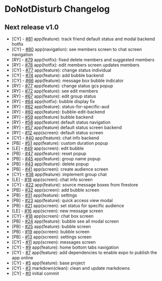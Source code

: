 # DoNotDisturb Changelog

<!--
Changelog Format
- [your name] [#issue number](link to issue) {issue title}

NOTE: all lowercase and no ending punctuation marks
-->

## Next release v1.0

- [CY] - [#81](https://github.com/cyril-deguzman/donotdisturb-instant-messenger/issues/81) app(feature): track friend default status and modal backend hotfix
- [CY] - [#80](https://github.com/cyril-deguzman/donotdisturb-instant-messenger/issues/80) app(navigation): see members screen to chat screen navigation
- [RY] - [#79](https://github.com/cyril-deguzman/donotdisturb-instant-messenger/issues/79) app(hotfix): fixed delete members and suggested members
- [RY] - [#78](https://github.com/cyril-deguzman/donotdisturb-instant-messenger/issues/78) app(hotfix): edit members screen updates members
- [CY] - [#77](https://github.com/cyril-deguzman/donotdisturb-instant-messenger/issues/77) app(feature): change status individual
- [CY] - [#74](https://github.com/cyril-deguzman/donotdisturb-instant-messenger/issues/74) app(feature): add bubble backend
- [CY] - [#66](https://github.com/cyril-deguzman/donotdisturb-instant-messenger/issues/66) app(feature): message box bubble indicator
- [RY] - [#77](https://github.com/cyril-deguzman/donotdisturb-instant-messenger/issues/75) app(feature): change status gcs popup
- [RY] - [#72](https://github.com/cyril-deguzman/donotdisturb-instant-messenger/issues/72) app(feature): see edit members
- [RY] - [#67](https://github.com/cyril-deguzman/donotdisturb-instant-messenger/issues/67) app(feature): edit group status
- [RY] - [#64](https://github.com/cyril-deguzman/donotdisturb-instant-messenger/issues/64) app(hotfix): bubble display fix
- [RY] - [#62](https://github.com/cyril-deguzman/donotdisturb-instant-messenger/issues/62) app(feature): status-for-specific-aud
- [RY] - [#60](https://github.com/cyril-deguzman/donotdisturb-instant-messenger/issues/60) app(feature): bubble-edit-backend
- [RY] - [#59](https://github.com/cyril-deguzman/donotdisturb-instant-messenger/issues/59) app(feature) bubble backend
- [RY] - [#58](https://github.com/cyril-deguzman/donotdisturb-instant-messenger/issues/58) app(feature) default status navigation
- [RY] - [#57](https://github.com/cyril-deguzman/donotdisturb-instant-messenger/issues/57) app(feature) default status screen backend
- [RY] - [#12](https://github.com/cyril-deguzman/donotdisturb-instant-messenger/issues/12) app(screen): default status screen
- [CY] - [#40](https://github.com/cyril-deguzman/donotdisturb-instant-messenger/issues/40) app(feature): chat info backend
- [PB] - [#51](https://github.com/cyril-deguzman/donotdisturb-instant-messenger/issues/51) app(feature): custom duration popup
- [LE] - [#49](https://github.com/cyril-deguzman/donotdisturb-instant-messenger/issues/49) app(screen): edit bubble
- [PB] - [#47](https://github.com/cyril-deguzman/donotdisturb-instant-messenger/issues/47) app(feature): reset popup
- [PB] - [#45](https://github.com/cyril-deguzman/donotdisturb-instant-messenger/issues/45) app(feature): group name popup
- [PB] - [#43](https://github.com/cyril-deguzman/donotdisturb-instant-messenger/issues/43) app(feature): delete popup
- [PB] - [#41](https://github.com/cyril-deguzman/donotdisturb-instant-messenger/issues/41) app(screen): create audience screen
- [CY] - [#38](https://github.com/cyril-deguzman/donotdisturb-instant-messenger/issues/38) app(feature): implement group chat
- [LE] - [#18](https://github.com/cyril-deguzman/donotdisturb-instant-messenger/issues/33) app(screen): chat info screen
- [CY] - [#22](https://github.com/cyril-deguzman/donotdisturb-instant-messenger/issues/22) app(feature): source message boxes from firestore
- [PB] - [#32](https://github.com/cyril-deguzman/donotdisturb-instant-messenger/issues/32) app(screen): add bubble screen
- [PB] - [#31](https://github.com/cyril-deguzman/donotdisturb-instant-messenger/issues/31) app(feature): settings
- [PB] - [#23](https://github.com/cyril-deguzman/donotdisturb-instant-messenger/issues/23) app(feature): quick access view modal
- [PB] - [#21](https://github.com/cyril-deguzman/donotdisturb-instant-messenger/issues/21) app(screen): set status for specific audience
- [LE] - [#16](https://github.com/cyril-deguzman/donotdisturb-instant-messenger/issues/16) app(screen): new message screen
- [CY] - [#18](https://github.com/cyril-deguzman/donotdisturb-instant-messenger/issues/18) app(screen): chat box screen
- [PB] - [#24](https://github.com/cyril-deguzman/donotdisturb-instant-messenger/issues/24) app(feature): bubble see all modal screen
- [PB] - [#25](https://github.com/cyril-deguzman/donotdisturb-instant-messenger/issues/25) app(feature): bubble screen
- [PB] - [#19](https://github.com/cyril-deguzman/donotdisturb-instant-messenger/issues/19) app(screen): bubble screen
- [PB] - [#13](https://github.com/cyril-deguzman/donotdisturb-instant-messenger/issues/13) app(screen): settings screen
- [CY] - [#11](https://github.com/cyril-deguzman/donotdisturb-instant-messenger/issues/11) app(screen): messages screen
- [CY] - [#9](https://github.com/cyril-deguzman/donotdisturb-instant-messenger/issues/9) app(feature): home bottom tabs navigation
- [CY] - [#7](https://github.com/cyril-deguzman/donotdisturb-instant-messenger/issues/7) app(feature): add dependencies to enable expo to publish the app online
- [CY] - [#5](https://github.com/cyril-deguzman/donotdisturb-instant-messenger/issues/5) app(feature): base project
- [CY] - [#3](https://github.com/cyril-deguzman/donotdisturb-instant-messenger/issues/3) markdown(clean): clean and update markdowns
- [CY] - [#0](https://github.com/cyril-deguzman/donotdisturb-instant-messenger) initial commit

